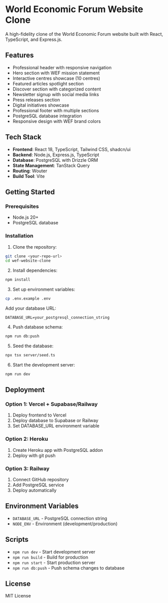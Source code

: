 # World Economic Forum Website Clone

A high-fidelity clone of the World Economic Forum website built with React, TypeScript, and Express.js.

## Features

- Professional header with responsive navigation
- Hero section with WEF mission statement
- Interactive centres showcase (10 centres)
- Featured articles spotlight section
- Discover section with categorized content
- Newsletter signup with social media links
- Press releases section
- Digital initiatives showcase
- Professional footer with multiple sections
- PostgreSQL database integration
- Responsive design with WEF brand colors

## Tech Stack

- **Frontend**: React 18, TypeScript, Tailwind CSS, shadcn/ui
- **Backend**: Node.js, Express.js, TypeScript
- **Database**: PostgreSQL with Drizzle ORM
- **State Management**: TanStack Query
- **Routing**: Wouter
- **Build Tool**: Vite

## Getting Started

### Prerequisites

- Node.js 20+
- PostgreSQL database

### Installation

1. Clone the repository:
```bash
git clone <your-repo-url>
cd wef-website-clone
```

2. Install dependencies:
```bash
npm install
```

3. Set up environment variables:
```bash
cp .env.example .env
```

Add your database URL:
```
DATABASE_URL=your_postgresql_connection_string
```

4. Push database schema:
```bash
npm run db:push
```

5. Seed the database:
```bash
npx tsx server/seed.ts
```

6. Start the development server:
```bash
npm run dev
```

## Deployment

### Option 1: Vercel + Supabase/Railway

1. Deploy frontend to Vercel
2. Deploy database to Supabase or Railway
3. Set DATABASE_URL environment variable

### Option 2: Heroku

1. Create Heroku app with PostgreSQL addon
2. Deploy with git push

### Option 3: Railway

1. Connect GitHub repository
2. Add PostgreSQL service
3. Deploy automatically

## Environment Variables

- `DATABASE_URL` - PostgreSQL connection string
- `NODE_ENV` - Environment (development/production)

## Scripts

- `npm run dev` - Start development server
- `npm run build` - Build for production
- `npm run start` - Start production server
- `npm run db:push` - Push schema changes to database

## License

MIT License
